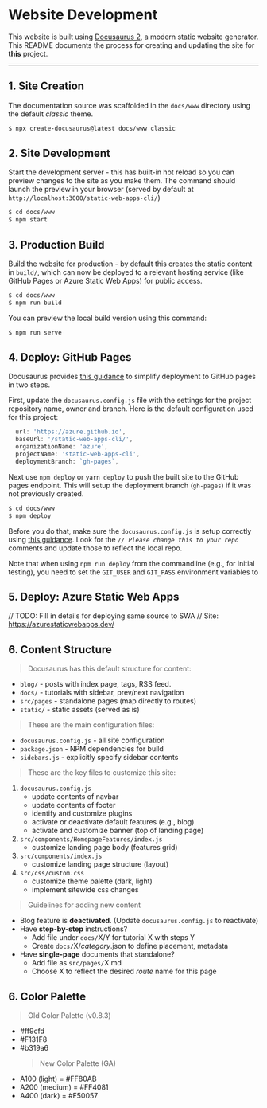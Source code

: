 # Website Development

This website is built using [Docusaurus 2](https://docusaurus.io/), a modern static website generator. This README documents the process for creating and updating the site for **this** project.

---

## 1. Site Creation

The documentation source was scaffolded in the `docs/www` directory using the default _classic_ theme.

```bash
$ npx create-docusaurus@latest docs/www classic
```

## 2. Site Development

Start the development server - this has built-in hot reload so you can preview changes to the site as you make them. The command should launch the preview in your browser (served by default at `http://localhost:3000/static-web-apps-cli/`)

```bash
$ cd docs/www
$ npm start
```

## 3. Production Build

Build the website for production - by default this creates the static content in `build/`, which can now be deployed to a relevant hosting service (like GitHub Pages or Azure Static Web Apps) for public access.

```bash
$ cd docs/www
$ npm run build
```

You can preview the local build version using this command:

```bash
$ npm run serve
```

## 4. Deploy: GitHub Pages

Docusaurus provides [this guidance](https://docusaurus.io/docs/deployment#github-pages-overview) to simplify deployment to GitHub pages in two steps.

First, update the `docusaurus.config.js` file with the settings for the project repository name, owner and branch. Here is the default configuration used for this project:

```javascript
  url: 'https://azure.github.io',
  baseUrl: '/static-web-apps-cli/',
  organizationName: 'azure',
  projectName: 'static-web-apps-cli',
  deploymentBranch: `gh-pages`,
```

Next use `npm deploy` or `yarn deploy` to push the built site to the GitHub pages endpoint. This will setup the deployment branch (`gh-pages`) if it was not previously created.

```bash
$ cd docs/www
$ npm deploy
```

Before you do that, make sure the `docusaurus.config.js` is setup correctly using [this guidance](https://docusaurus.io/docs/deployment#github-pages-overview). Look for the _`// Please change this to your repo`_ comments and update those to reflect the local repo.

Note that when using `npm run deploy` from the commandline (e.g., for initial testing), you need to set the `GIT_USER` and `GIT_PASS` environment variables to

## 5. Deploy: Azure Static Web Apps

// TODO: Fill in details for deploying same source to SWA
// Site: https://azurestaticwebapps.dev/

## 6. Content Structure

> Docusaurus has this default structure for content:

- `blog/` - posts with index page, tags, RSS feed.
- `docs/` - tutorials with sidebar, prev/next navigation
- `src/pages` - standalone pages (map directly to routes)
- `static/` - static assets (served as is)

> These are the main configuration files:

- `docusaurus.config.js` - all site configuration
- `package.json` - NPM dependencies for build
- `sidebars.js` - explicitly specify sidebar contents

> These are the key files to customize this site:

1.  `docusaurus.config.js`
    - update contents of navbar
    - update contents of footer
    - identify and customize plugins
    - activate or deactivate default features (e.g., blog)
    - activate and customize banner (top of landing page)
2.  `src/components/HomepageFeatures/index.js`
    - customize landing page body (features grid)
3.  `src/components/index.js`
    - customize landing page structure (layout)
4.  `src/css/custom.css`
    - customize theme palette (dark, light)
    - implement sitewide css changes

> Guidelines for adding new content

- Blog feature is **deactivated**. (Update `docusaurus.config.js` to reactivate)
- Have **step-by-step** instructions?
  - Add file under `docs/`X/Y for tutorial X with steps Y
  - Create `docs/`X/_category_.json to define placement, metadata
- Have **single-page** documents that standalone?
  - Add file as `src/pages/`X.md
  - Choose X to reflect the desired _route_ name for this page

## 6. Color Palette

> Old Color Palette (v0.8.3)

- #ff9cfd
- #F131F8
- #b319a6
  > New Color Palette (GA)
- A100 (light) = #FF80AB
- A200 (medium) = #FF4081
- A400 (dark) = #F50057

